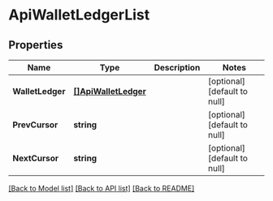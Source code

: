 # ApiWalletLedgerList

## Properties
Name | Type | Description | Notes
------------ | ------------- | ------------- | -------------
**WalletLedger** | [**[]ApiWalletLedger**](apiWalletLedger.md) |  | [optional] [default to null]
**PrevCursor** | **string** |  | [optional] [default to null]
**NextCursor** | **string** |  | [optional] [default to null]

[[Back to Model list]](../README.md#documentation-for-models) [[Back to API list]](../README.md#documentation-for-api-endpoints) [[Back to README]](../README.md)


